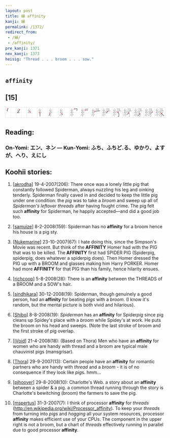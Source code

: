```yaml
---
layout: post
title: 縁 affinity
kanji: 縁
permalink: /1372/
redirect_from:
 - /縁/
 - /affinity/
pre_kanji: 1371
nex_kanji: 1373
heisig: "Thread . . . broom . . . sow."
---
```


## `affinity`

## [15]

<div class="stroke"><img src="../images/E7B881.png" /></div>

## Reading:

### On-Yomi: エン、ネン &mdash; Kun-Yomi: ふち、ふちど.る、ゆかり、よすが、へり、えにし

## Koohii stories:

1) [<a href="http://kanji.koohii.com/profile/akrodha">akrodha</a>] 19-4-2007(206): There once was a lonely little pig that constantly followed Spiderman, always nuzzling his leg and oinking tenderly. Spiderman finally caved in and decided to keep the little pig under one condition: the <em>pig</em> was to take a <em>broom</em> and sweep up all of <em>Spiderman&#039;s leftover threads</em> after having fought crime. The pig felt such<strong> affinity</strong> for Spiderman, he happily accepted—and did a good job too. 

2) [<a href="http://kanji.koohii.com/profile/samuize">samuize</a>] 8-2-2008(159): Spiderman has no<strong> affinity</strong> for a broom hence his house is a pig sty. 

3) [<a href="http://kanji.koohii.com/profile/Nukemarine">Nukemarine</a>] 23-10-2007(67): I hate doing this, since the Simpson&#039;s Movie was recent. But think of the<strong> AFFINITY</strong> Homer had with the PIG that was to be killed. The<strong> AFFINITY</strong> first had SPIDER PIG (Spiderpig, spiderpig, does whatever a spiderpig does). Then Homer dressed the PIG up with a BROOM and glasses making him Harry PORKER. Homer had more<strong> AFFINITY</strong> for that PIG than his family, hence hilarity ensues. 

4) [<a href="http://kanji.koohii.com/profile/richcoop">richcoop</a>] 5-8-2008(28): There is an<strong> affinity</strong> between the THREADS of a BROOM and a SOW&#039;s hair. 

5) [<a href="http://kanji.koohii.com/profile/sindhikara">sindhikara</a>] 30-12-2008(19): Spiderman, though genuinely a good person, had an<strong> affinity</strong> for beating <em>pigs</em> with a <em>broom</em>. (I know it&#039;s random, but the mental picture is both vivid and hilarious). 

6) [<a href="http://kanji.koohii.com/profile/Shibo">Shibo</a>] 8-8-2008(19): <em>Spiderman</em> has an<strong> affinity</strong> for Spider<em>pig</em> since pig cleans up Spidey&#039;s place with a <em>broom</em> while Spidey&#039;s at work. He puts the broom on his head and sweeps. (Note the last stroke of broom and the first stroke of pig overlap. 

7) [<a href="http://kanji.koohii.com/profile/iVoid">iVoid</a>] 21-4-2008(18): (Based on Thora) Men who have an<strong> affinity</strong> for women who are handy with thread and a broom are typical male chauvinist pigs (mansgrisar). 

8) [<a href="http://kanji.koohii.com/profile/Thora">Thora</a>] 29-9-2007(13): Certain people have an<strong> affinity</strong> for romantic partners who are handy with <em>thread</em> and a <em>broom</em> - it is of no consequence if they look like <em>pig</em>s. hmm... 

9) [<a href="http://kanji.koohii.com/profile/pjhoover">pjhoover</a>] 29-8-2008(10): Charlotte&#039;s Web. a story about an<strong> affinity</strong> between a spider &amp; a pig. a common thread running through the story is Charlotte&#039;s bewitching (broom) the farmers to save the pig. 

10) [<a href="http://kanji.koohii.com/profile/mspertus">mspertus</a>] 31-3-2007(7): I think of processor<strong> affinity</strong> for <em>threads</em> (<a href="http://en.wikipedia.org/wiki/Processor_affinity">http://en.wikipedia.org/wiki/Processor_affinity</a>). To keep your <em>threads</em> from turning into <em>pigs</em> and <em>hogging</em> all your system resources, processor<strong> affinity</strong> makes efficient use of your CPUs. The component in the upper right is not a broom, but a chart of <em>threads</em> effectively running in parallel due to good processor<strong> affinity</strong>. 

